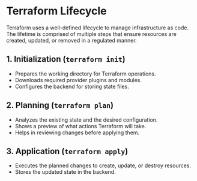 # Terraform Lifecycle

Terraform uses a well-defined lifecycle to manage infrastructure as code.  The lifetime is comprised of multiple steps that ensure resources are created, updated, or removed in a regulated manner.

## 1. **Initialization (`terraform init`)**
- Prepares the working directory for Terraform operations.
- Downloads required provider plugins and modules.
- Configures the backend for storing state files.

## 2. **Planning (`terraform plan`)**
- Analyzes the existing state and the desired configuration.
- Shows a preview of what actions Terraform will take.
- Helps in reviewing changes before applying them.

## 3. **Application (`terraform apply`)**
- Executes the planned changes to create, update, or destroy resources.
- Stores the updated state in the backend.


